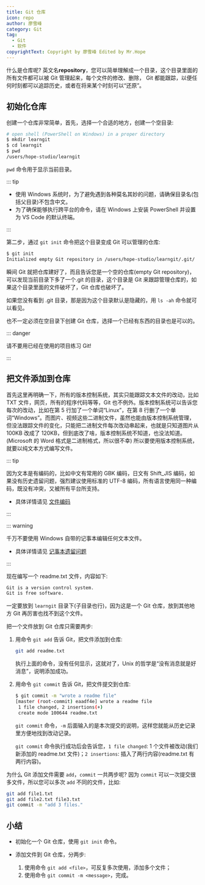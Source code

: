 ```yaml
---
title: Git 仓库
icon: repo
author: 廖雪峰
category: Git
tag:
  - Git
  - 软件
copyrightText: Copyright by 廖雪峰 Edited by Mr.Hope
---
```


什么是仓库呢? 英文名**repository**，您可以简单理解成一个目录，这个目录里面的所有文件都可以被 Git 管理起来，每个文件的修改、删除， Git 都能跟踪，以便任何时刻都可以追踪历史，或者在将来某个时刻可以“还原”。

<!-- more -->

## 初始化仓库

创建一个仓库非常简单，首先，选择一个合适的地方，创建一个空目录:

```sh
# open shell (PowerShell on Windows) in a proper directory
$ mkdir learngit
$ cd learngit
$ pwd
/users/hope-studio/learngit
```

`pwd` 命令用于显示当前目录。

::: tip

- 使用 Windows 系统时，为了避免遇到各种莫名其妙的问题，请确保目录名(包括父目录)不包含中文。
- 为了确保能够执行跨平台的命令，请在 Windows 上安装 PowerShell 并设置为 VS Code 的默认终端。

:::

第二步，通过 `git init` 命令把这个目录变成 Git 可以管理的仓库:

```sh
$ git init
Initialized empty Git repository in /users/hope-studio/learngit/.git/
```

瞬间 Git 就把仓库建好了，而且告诉您是一个空的仓库(empty Git repository)，可以发现当前目录下多了一个.git 的目录，这个目录是 Git 来跟踪管理仓库的，如果这个目录里面的文件破坏了，Git 仓库也破坏了。

如果您没有看到 .git 目录，那是因为这个目录默认是隐藏的，用 `ls -ah` 命令就可以看见。

也不一定必须在空目录下创建 Git 仓库，选择一个已经有东西的目录也是可以的。

::: danger

请不要用已经在使用的项目练习 Git!

:::

## 把文件添加到仓库

首先这里再明确一下，所有的版本控制系统，其实只能跟踪文本文件的改动，比如 TXT 文件，网页，所有的程序代码等等，Git 也不例外。版本控制系统可以告诉您每次的改动，比如在第 5 行加了一个单词“Linux”，在第 8 行删了一个单词“Windows”。而图片、视频这些二进制文件，虽然也能由版本控制系统管理，但没法跟踪文件的变化，只能把二进制文件每次改动串起来，也就是只知道图片从 100KB 改成了 120KB，但到底改了啥，版本控制系统不知道，也没法知道。(Microsoft 的 Word 格式是二进制格式，所以很不幸) 所以要使用版本控制系统，就要以纯文本方式编写文件。

::: tip

因为文本是有编码的，比如中文有常用的 GBK 编码，日文有 Shift_JIS 编码，如果没有历史遗留问题，强烈建议使用标准的 UTF-8 编码，所有语言使用同一种编码，既没有冲突，又被所有平台所支持。

- 具体详情请见 [文件编码](../../code/basic/encoding.md)

:::

::: warning

千万不要使用 Windows 自带的记事本编辑任何文本文件。

- 具体详情请见 [记事本遗留问题](../../code/windows/notepad.md)

:::

现在编写一个 readme.txt 文件，内容如下:

```md
Git is a version control system.
Git is free software.
```

一定要放到 `learngit` 目录下(子目录也行)，因为这是一个 Git 仓库，放到其他地方 Git 再厉害也找不到这个文件。

把一个文件放到 Git 仓库只需要两步:

1. 用命令 `git add` 告诉 Git，把文件添加到仓库:

   ```sh
   git add readme.txt
   ```

   执行上面的命令，没有任何显示，这就对了，Unix 的哲学是“没有消息就是好消息”，说明添加成功。

1. 用命令 `git commit` 告诉 Git，把文件提交到仓库:

   ```sh
   $ git commit -m "wrote a readme file"
   [master (root-commit) eaadf4e] wrote a readme file
    1 file changed, 2 insertions(+)
    create mode 100644 readme.txt
   ```

   `git commit` 命令，`-m` 后面输入的是本次提交的说明，这样您就能从历史记录里方便地找到改动记录。

   `git commit` 命令执行成功后会告诉您，`1 file changed`: 1 个文件被改动(我们新添加的 readme.txt 文件)；`2 insertions`: 插入了两行内容(readme.txt 有两行内容)。

为什么 Git 添加文件需要 `add`，`commit` 一共两步呢? 因为 `commit` 可以一次提交很多文件，所以您可以多次 `add` 不同的文件，比如:

```sh
git add file1.txt
git add file2.txt file3.txt
git commit -m "add 3 files."
```

## 小结

- 初始化一个 Git 仓库，使用 `git init` 命令。

- 添加文件到 Git 仓库，分两步:

  1. 使用命令 `git add <file>`，可反复多次使用，添加多个文件；
  1. 使用命令 `git commit -m <message>`，完成。
